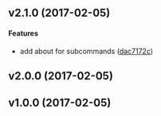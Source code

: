 <a name="v2.1.0"></a>
## v2.1.0 (2017-02-05)


#### Features

*   add about for subcommands ([dac7172c](dac7172c))



<a name="v2.0.0"></a>
## v2.0.0 (2017-02-05)




<a name="v1.0.0"></a>
## v1.0.0 (2017-02-05)




